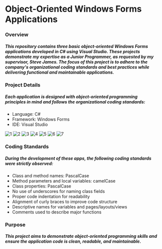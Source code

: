 <h1>Object-Oriented Windows Forms Applications</h1>

<h3>Overview</h3>
<h5>This repository contains three basic object-oriented Windows Forms applications developed in C# using Visual Studio. These projects demonstrate my expertise as a Junior Programmer, as requested by my supervisor, Steve James. The focus of this project is to adhere to the company's organizational coding standards and best practices while delivering functional and maintainable applications.</h5>

<h3>Project Details</h3>
<h5>Each application is designed with object-oriented programming principles in mind and follows the organizational coding standards:</h5>
<ul>
  <li>Language: C#</li>
  <li>Framework: Windows Forms</li>
  <li>IDE: Visual Studio</li>
</ul>

![1](https://github.com/user-attachments/assets/5108372f-f09e-47d6-b526-71a5abb981dc)
![2](https://github.com/user-attachments/assets/2c6a48dd-317c-4abc-807b-a07022afdace)
![3](https://github.com/user-attachments/assets/6b735770-f7ea-4495-8f05-49356eb0c72c)
![4](https://github.com/user-attachments/assets/624e9a81-14bc-436a-b633-4457fad3a459)
![5](https://github.com/user-attachments/assets/ce8ae291-5e2a-4d58-af3a-b7115a1453a5)
![6](https://github.com/user-attachments/assets/3d6f6817-bdfa-4ad5-945f-d3ab9efc8cc8)
![7](https://github.com/user-attachments/assets/c33687f1-8335-461f-af5b-ad8bcdaa5570)

<h3>Coding Standards</h3>
<h5>During the development of these apps, the following coding standards were strictly observed:</h5>

<ul>
  <li>Class and method names: PascalCase</li>
  <li>Method parameters and local variables: camelCase</li>
  <li>Class properties: PascalCase</li>
   <li>No use of underscores for naming class fields</li>
  <li>Proper code indentation for readability</li>
  <li>Alignment of curly braces to improve code structure</li>
   <li>Descriptive names for variables and pages/layouts/views</li>
  <li>Comments used to describe major functions</li>

</ul>

<h3>Purpose</h3>
<h5>This project aims to demonstrate object-oriented programming skills and ensure the application code is clean, readable, and maintainable.</h5>
